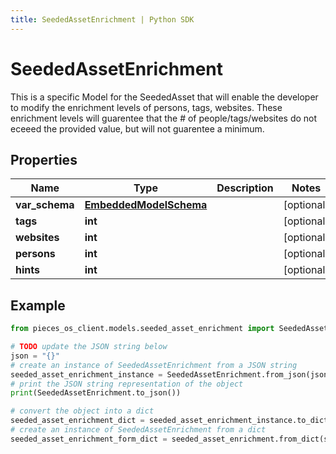 ```yaml
---
title: SeededAssetEnrichment | Python SDK
---
```


# SeededAssetEnrichment

This is a specific Model for the SeededAsset that will enable the developer to modify the enrichment levels of persons, tags, websites.  These enrichment levels will guarentee that the # of people/tags/websites do not eceeed the provided value, but will not guarentee a minimum.

## Properties

Name | Type | Description | Notes
------------ | ------------- | ------------- | -------------
**var_schema** | [**EmbeddedModelSchema**](EmbeddedModelSchema) |  | [optional] 
**tags** | **int** |  | [optional] 
**websites** | **int** |  | [optional] 
**persons** | **int** |  | [optional] 
**hints** | **int** |  | [optional] 

## Example

```python
from pieces_os_client.models.seeded_asset_enrichment import SeededAssetEnrichment

# TODO update the JSON string below
json = "{}"
# create an instance of SeededAssetEnrichment from a JSON string
seeded_asset_enrichment_instance = SeededAssetEnrichment.from_json(json)
# print the JSON string representation of the object
print(SeededAssetEnrichment.to_json())

# convert the object into a dict
seeded_asset_enrichment_dict = seeded_asset_enrichment_instance.to_dict()
# create an instance of SeededAssetEnrichment from a dict
seeded_asset_enrichment_form_dict = seeded_asset_enrichment.from_dict(seeded_asset_enrichment_dict)
```


